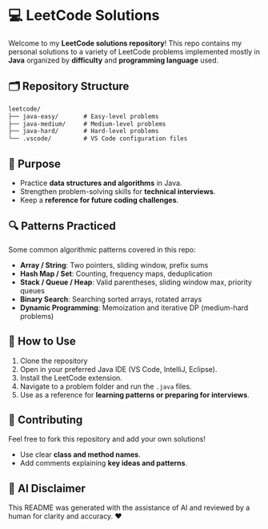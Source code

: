 # 💻 LeetCode Solutions

Welcome to my **LeetCode solutions repository**! This repo contains my personal solutions to a variety of LeetCode problems implemented mostly in **Java** organized by **difficulty** and **programming language** used.

## 🗂️ Repository Structure

```markdown
leetcode/
├── java-easy/       # Easy-level problems
├── java-medium/     # Medium-level problems
├── java-hard/       # Hard-level problems
└── .vscode/         # VS Code configuration files
```

## 🎯 Purpose

* Practice **data structures and algorithms** in Java.
* Strengthen problem-solving skills for **technical interviews**.
* Keep a **reference for future coding challenges**.

## 🔍 Patterns Practiced

Some common algorithmic patterns covered in this repo:

* **Array / String**: Two pointers, sliding window, prefix sums
* **Hash Map / Set**: Counting, frequency maps, deduplication
* **Stack / Queue / Heap**: Valid parentheses, sliding window max, priority queues
* **Binary Search**: Searching sorted arrays, rotated arrays
* **Dynamic Programming**: Memoization and iterative DP (medium-hard problems)

## 🚀 How to Use

1. Clone the repository
2. Open in your preferred Java IDE (VS Code, IntelliJ, Eclipse).
3. Install the LeetCode extension.
4. Navigate to a problem folder and run the `.java` files.
5. Use as a reference for **learning patterns or preparing for interviews**.

## 🤝 Contributing

Feel free to fork this repository and add your own solutions!

* Use clear **class and method names**.
* Add comments explaining **key ideas and patterns**.

## 🤖 AI Disclaimer

This README was generated with the assistance of AI and reviewed by a human for clarity and accuracy. ❤️

